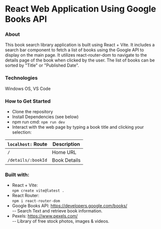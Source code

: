 # React Web Application Using Google Books API

### About
This book search library application is built using React + Vite. It includes a search bar component to fetch a list of books using the Google API to display on the main page. It utilizes react-router-dom to navigate to the details page of the book when clicked by the user. The list of books can be sorted by "Title" or "Published Date". 

### Technologies
Windows OS, VS Code

### How to Get Started
* Clone the repository
* Install Dependencies (see below)
* npm run cmd: `npm run dev`
* Interact with the web page by typing a book title and clicking your selection:

| `localhost:` Route | Description |
| --- | --- 
| `/` | Home URL |
| `/details/:bookId` | Book Details |

### Built with:
* React + Vite: 
<br>`npm create vite@latest .`
* React Router:
<br>`npm i react-router-dom`
* Google Books API: https://developers.google.com/books/
<br>-- Search Text and retrieve book information.
* Pexels: https://www.pexels.com/
<br>-- Library of free stock photos, images & videos.